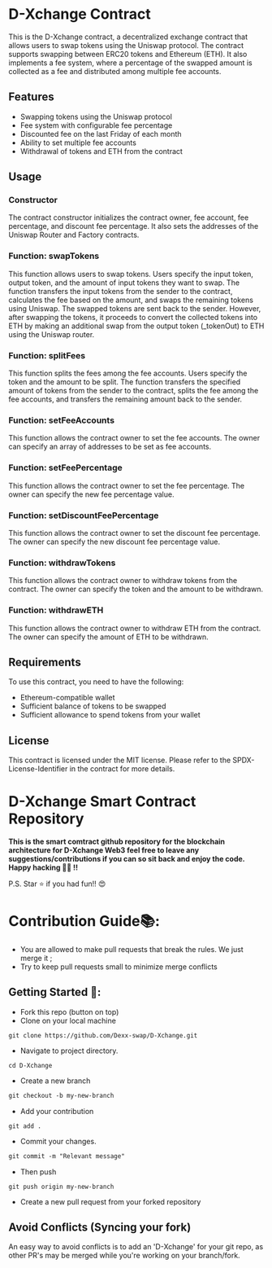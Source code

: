 # D-Xchange Contract

This is the D-Xchange contract, a decentralized exchange contract that allows users to swap tokens using the Uniswap protocol. The contract supports swapping between ERC20 tokens and Ethereum (ETH). It also implements a fee system, where a percentage of the swapped amount is collected as a fee and distributed among multiple fee accounts.

## Features

- Swapping tokens using the Uniswap protocol
- Fee system with configurable fee percentage
- Discounted fee on the last Friday of each month
- Ability to set multiple fee accounts
- Withdrawal of tokens and ETH from the contract

## Usage

### Constructor

The contract constructor initializes the contract owner, fee account, fee percentage, and discount fee percentage. It also sets the addresses of the Uniswap Router and Factory contracts.

### Function: swapTokens

This function allows users to swap tokens. Users specify the input token, output token, and the amount of input tokens they want to swap. The function transfers the input tokens from the sender to the contract, calculates the fee based on the amount, and swaps the remaining tokens using Uniswap. The swapped tokens are sent back to the sender. However, after swapping the tokens, it proceeds to convert the collected tokens into ETH by making an additional swap from the output token (_tokenOut) to ETH using the Uniswap router.

### Function: splitFees

This function splits the fees among the fee accounts. Users specify the token and the amount to be split. The function transfers the specified amount of tokens from the sender to the contract, splits the fee among the fee accounts, and transfers the remaining amount back to the sender.

### Function: setFeeAccounts

This function allows the contract owner to set the fee accounts. The owner can specify an array of addresses to be set as fee accounts.

### Function: setFeePercentage

This function allows the contract owner to set the fee percentage. The owner can specify the new fee percentage value.

### Function: setDiscountFeePercentage

This function allows the contract owner to set the discount fee percentage. The owner can specify the new discount fee percentage value.

### Function: withdrawTokens

This function allows the contract owner to withdraw tokens from the contract. The owner can specify the token and the amount to be withdrawn.

### Function: withdrawETH

This function allows the contract owner to withdraw ETH from the contract. The owner can specify the amount of ETH to be withdrawn.

## Requirements

To use this contract, you need to have the following:

- Ethereum-compatible wallet
- Sufficient balance of tokens to be swapped
- Sufficient allowance to spend tokens from your wallet

## License

This contract is licensed under the MIT license. Please refer to the SPDX-License-Identifier in the contract for more details.

# D-Xchange Smart Contract Repository

**This is the smart comtract github repository for the blockchain architecture
for D-Xchange Web3 feel free to leave any suggestions/contributions if you can
so sit back and enjoy the code. Happy hacking 💚💜 !!**

P.S. Star ⭐ if you had fun!! 😍

# Contribution Guide📚:

-   You are allowed to make pull requests that break the rules. We just merge it ;
-   Try to keep pull requests small to minimize merge conflicts

## Getting Started 🤗:

-   Fork this repo (button on top)
-   Clone on your local machine

```
git clone https://github.com/Dexx-swap/D-Xchange.git

```

-   Navigate to project directory.

```
cd D-Xchange
```

-   Create a new branch

```markdown
git checkout -b my-new-branch
```

-   Add your contribution

```
git add .
```

-   Commit your changes.

```markdown
git commit -m "Relevant message"
```

-   Then push

```
git push origin my-new-branch
```

-   Create a new pull request from your forked repository

## Avoid Conflicts (Syncing your fork)

An easy way to avoid conflicts is to add an 'D-Xchange' for your git repo, as other PR's may be merged while you're working on your branch/fork.
